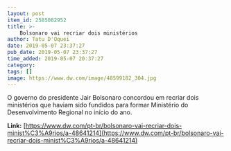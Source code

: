 ```yaml
---
layout: post
item_id: 2585082952
title: >-
    Bolsonaro vai recriar dois ministérios
author: Tatu D'Oquei
date: 2019-05-07 23:37:27
pub_date: 2019-05-07 23:37:27
time_added: 2019-05-07 20:37:27
category: 
tags: []
image: https://www.dw.com/image/48599182_304.jpg
---
```


O governo do presidente Jair Bolsonaro concordou em recriar dois ministérios que haviam sido fundidos para formar Ministério do Desenvolvimento Regional no início do ano.

**Link:** [https://www.dw.com/pt-br/bolsonaro-vai-recriar-dois-minist%C3%A9rios/a-48641214](https://www.dw.com/pt-br/bolsonaro-vai-recriar-dois-minist%C3%A9rios/a-48641214)

